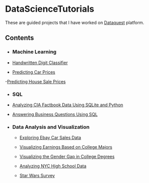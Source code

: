 # DataScienceTutorials

These are guided projects that I have worked on [Dataquest](http://www.dataquest.io) platform. 

## Contents

- ### Machine Learning

- [Handwritten Digit Classifier](https://github.com/MohFarahani/DataScienceTutorials/blob/main/Machine_Learning/HandwrittenDigitClassifier.ipynb)

- [Predicting Car Prices](https://github.com/MohFarahani/DataScienceTutorials/blob/main/Machine_Learning/Predicting_Car_Prices.ipynb)

-[Predicting House Sale Prices](https://github.com/MohFarahani/DataScienceTutorials/blob/main/Machine_Learning/Predicting_House_Sale_Prices.ipynb)

- ### SQL

- [Analyzing CIA Factbook Data Using SQLite and Python](https://github.com/MohFarahani/DataScienceTutorials/blob/main/SQL/Analyzing_CIA_Factbook_Data.ipynb)

- [Answering Business Questions Using SQL](https://github.com/MohFarahani/DataScienceTutorials/blob/main/SQL/Answering_Business_Questions_using_SQL.ipynb)

- ### Data Analysis and Visualization

  - [Exploring Ebay Car Sales Data](https://github.com/MohFarahani/DataScienceTutorials/blob/main/Data_Analysis_and_Visualization/Exploring_Ebay_Car_Sales_Data.ipynb)

  - [Visualizing Earnings Based on College Majors](https://github.com/MohFarahani/DataScienceTutorials/blob/main/Data_Analysis_and_Visualization/Visualizing_Earnings_Based_On_College_Majors.ipynb)

  - [Visualizing the Gender Gap in College Degrees](https://github.com/MohFarahani/DataScienceTutorials/blob/main/Data_Analysis_and_Visualization/Visualizing_The_Gender_Gap_In_College_Degrees.ipynb)

  - [Analyzing NYC High School Data](https://github.com/MohFarahani/DataScienceTutorials/blob/main/Data_Analysis_and_Visualization/Analyzing_NYC_High_School_Data.ipynb)

  - [Star Wars Survey](https://github.com/MohFarahani/DataScienceTutorials/blob/main/Data_Analysis_and_Visualization/Star_Wars_Survey.ipynb)


